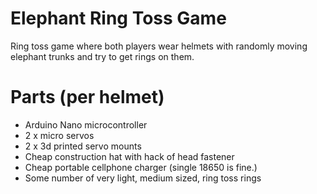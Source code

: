 # Elephant Ring Toss Game
Ring toss game where both players wear helmets with randomly moving elephant trunks and try to get rings on them.
 
# Parts (per helmet)
* Arduino Nano microcontroller
* 2 x micro servos
* 2 x 3d printed servo mounts
* Cheap construction hat with hack of head fastener
* Cheap portable cellphone charger (single 18650 is fine.)
* Some number of very light, medium sized, ring toss rings
